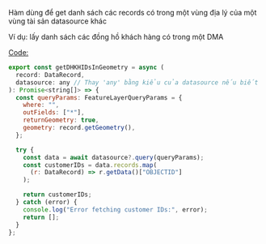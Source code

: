 Hàm dùng để get danh sách các records có trong một vùng địa lý của một vùng tài sản datasource khác

Ví dụ: lấy danh sách các đồng hồ khách hàng có trong một DMA

[Code:](https://github.com/HarryWarre/ArcGIS-Training-ITL-Client/blob/main/your-extensions/widgets/view-data-map/src/runtime/function.ts#L49-L71)
```js
export const getDHKHIDsInGeometry = async (
  record: DataRecord,
  datasource: any // Thay 'any' bằng kiểu của datasource nếu biết
): Promise<string[]> => {
  const queryParams: FeatureLayerQueryParams = {
    where: "",
    outFields: ["*"],
    returnGeometry: true,
    geometry: record.getGeometry(),
  };

  try {
    const data = await datasource?.query(queryParams);
    const customerIDs = data.records.map(
      (r: DataRecord) => r.getData()["OBJECTID"]
    );

    return customerIDs;
  } catch (error) {
    console.log("Error fetching customer IDs:", error);
    return [];
  }
};
```

